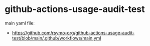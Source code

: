# github-actions-usage-audit-test
main yaml file:
- https://github.com/rsymo-org/github-actions-usage-audit-test/blob/main/.github/workflows/main.yml
